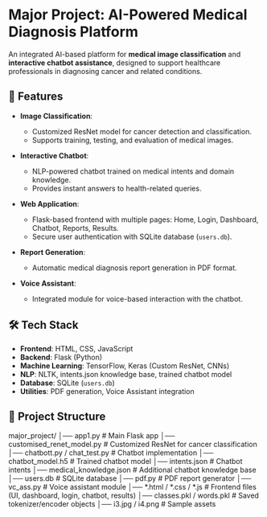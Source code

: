# Major Project: AI-Powered Medical Diagnosis Platform

An integrated AI-based platform for **medical image classification** and **interactive chatbot assistance**, designed to support healthcare professionals in diagnosing cancer and related conditions.  

## 🚀 Features

- **Image Classification**:  
  - Customized ResNet model for cancer detection and classification.  
  - Supports training, testing, and evaluation of medical images.  

- **Interactive Chatbot**:  
  - NLP-powered chatbot trained on medical intents and domain knowledge.  
  - Provides instant answers to health-related queries.  

- **Web Application**:  
  - Flask-based frontend with multiple pages: Home, Login, Dashboard, Chatbot, Reports, Results.  
  - Secure user authentication with SQLite database (`users.db`).  

- **Report Generation**:  
  - Automatic medical diagnosis report generation in PDF format.  

- **Voice Assistant**:  
  - Integrated module for voice-based interaction with the chatbot.  

## 🛠️ Tech Stack

- **Frontend**: HTML, CSS, JavaScript  
- **Backend**: Flask (Python)  
- **Machine Learning**: TensorFlow, Keras (Custom ResNet, CNNs)  
- **NLP**: NLTK, intents.json knowledge base, trained chatbot model  
- **Database**: SQLite (`users.db`)  
- **Utilities**: PDF generation, Voice Assistant integration  

## 📂 Project Structure

major_project/
│── app1.py # Main Flask app
│── customised_renet_model.py # Customized ResNet for cancer classification
│── chatbott.py / chat_test.py # Chatbot implementation
│── chatbot_model.h5 # Trained chatbot model
│── intents.json # Chatbot intents
│── medical_knowledge.json # Additional chatbot knowledge base
│── users.db # SQLite database
│── pdf.py # PDF report generator
│── vc_ass.py # Voice assistant module
│── *.html / *.css / *.js # Frontend files (UI, dashboard, login, chatbot, results)
│── classes.pkl / words.pkl # Saved tokenizer/encoder objects
│── i3.jpg / i4.png # Sample assets
